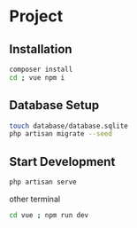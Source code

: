 # Project


## Installation
```bash
composer install
cd ; vue npm i
```


## Database Setup
```bash
touch database/database.sqlite
php artisan migrate --seed
```

## Start Development
```bash
php artisan serve
```
other terminal 
```bash
cd vue ; npm run dev
```
